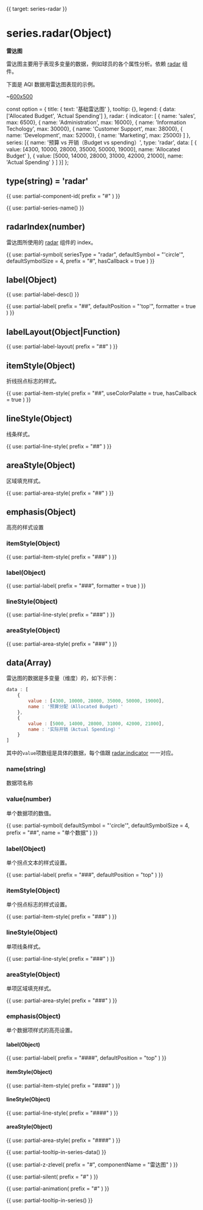 
{{ target: series-radar }}

# series.radar(Object)

**雷达图**

雷达图主要用于表现多变量的数据，例如球员的各个属性分析。依赖 [radar](~radar) 组件。

下面是 AQI 数据用雷达图表现的示例。

~[600x500](${galleryViewPath}radar-aqi&edit=1&reset=1)

<ExampleBaseOption name="radar" title="基础雷达图" title-en="Basic Radar">
const option = {
    title: {
        text: '基础雷达图'
    },
    tooltip: {},
    legend: {
        data: ['Allocated Budget', 'Actual Spending']
    },
    radar: {
        indicator: [
            { name: 'sales', max: 6500},
            { name: 'Administration', max: 16000},
            { name: 'Information Techology', max: 30000},
            { name: 'Customer Support', max: 38000},
            { name: 'Development', max: 52000},
            { name: 'Marketing', max: 25000}
        ]
    },
    series: [{
        name: '预算 vs 开销（Budget vs spending）',
        type: 'radar',
        data: [
            {
                value: [4300, 10000, 28000, 35000, 50000, 19000],
                name: 'Allocated Budget'
            },
            {
                value: [5000, 14000, 28000, 31000, 42000, 21000],
                name: 'Actual Spending'
            }
        ]
    }]
};
</ExampleBaseOption>

## type(string) = 'radar'

{{ use: partial-component-id(
    prefix = "#"
) }}

{{ use: partial-series-name() }}

## radarIndex(number)

雷达图所使用的 [radar](~radar) 组件的 index。

{{ use: partial-symbol(
    seriesType = "radar",
    defaultSymbol = "'circle'",
    defaultSymbolSize = 4,
    prefix = "#",
    hasCallback = true
) }}

## label(Object)

{{ use: partial-label-desc() }}

{{ use: partial-label(
    prefix = "##",
    defaultPosition = "'top'",
    formatter = true
) }}

## labelLayout(Object|Function)

{{ use: partial-label-layout(
    prefix = "##"
) }}

## itemStyle(Object)

折线拐点标志的样式。

{{ use: partial-item-style(
    prefix = "##",
    useColorPalatte = true,
    hasCallback = true
) }}

## lineStyle(Object)

线条样式。

{{ use: partial-line-style(
    prefix = "##"
) }}

## areaStyle(Object)

区域填充样式。

{{ use: partial-area-style(
    prefix = "##"
) }}

## emphasis(Object)

高亮的样式设置

### itemStyle(Object)

{{ use: partial-item-style(
    prefix = "###"
) }}

### label(Object)

{{ use: partial-label(
    prefix = "###",
    formatter = true
) }}

### lineStyle(Object)

{{ use: partial-line-style(
    prefix = "###"
) }}

### areaStyle(Object)

{{ use: partial-area-style(
    prefix = "###"
) }}

## data(Array)

雷达图的数据是多变量（维度）的，如下示例：

```js
data : [
    {
        value : [4300, 10000, 28000, 35000, 50000, 19000],
        name : '预算分配（Allocated Budget）'
    },
    {
        value : [5000, 14000, 28000, 31000, 42000, 21000],
        name : '实际开销（Actual Spending）'
    }
]
```

其中的`value`项数组是具体的数据，每个值跟 [radar.indicator](~radar.indicator) 一一对应。

### name(string)

数据项名称

### value(number)

单个数据项的数值。

{{ use: partial-symbol(
    defaultSymbol = "'circle'",
    defaultSymbolSize = 4,
    prefix = "##",
    name = "单个数据"
) }}

### label(Object)

单个拐点文本的样式设置。

{{ use: partial-label(
    prefix = "###",
    defaultPosition = "top"
) }}

### itemStyle(Object)

单个拐点标志的样式设置。

{{ use: partial-item-style(
    prefix = "###"
) }}

### lineStyle(Object)

单项线条样式。

{{ use: partial-line-style(
    prefix = "###"
) }}

### areaStyle(Object)

单项区域填充样式。

{{ use: partial-area-style(
    prefix = "###"
) }}

### emphasis(Object)

单个数据项样式的高亮设置。

#### label(Object)

{{ use: partial-label(
    prefix = "####",
    defaultPosition = "top"
) }}

#### itemStyle(Object)

{{ use: partial-item-style(
    prefix = "####"
) }}

#### lineStyle(Object)

{{ use: partial-line-style(
    prefix = "####"
) }}

#### areaStyle(Object)

{{ use: partial-area-style(
    prefix = "####"
) }}

{{ use: partial-tooltip-in-series-data() }}

{{ use: partial-z-zlevel(
    prefix = "#",
    componentName = "雷达图"
) }}

{{ use: partial-silent(
    prefix = "#"
) }}

{{ use: partial-animation(
    prefix = "#"
) }}

{{ use: partial-tooltip-in-series() }}

